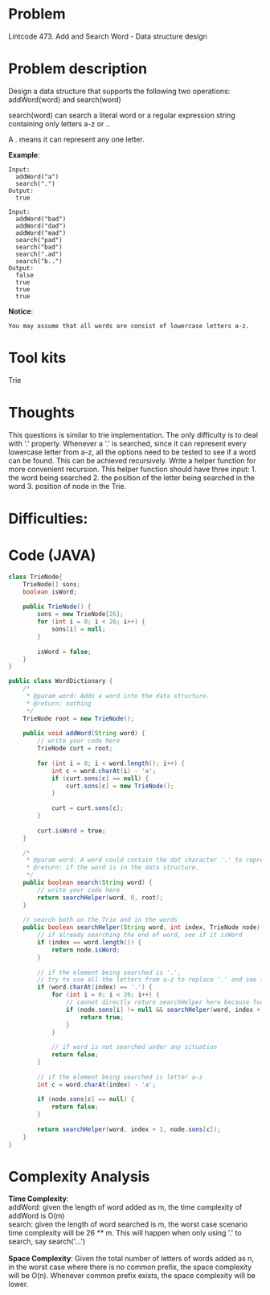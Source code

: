 # Problem
Lintcode 473. Add and Search Word - Data structure design

# Problem description
Design a data structure that supports the following two operations: addWord(word) and search(word)

search(word) can search a literal word or a regular expression string containing only letters a-z or ..

A . means it can represent any one letter.



**Example**:
```
Input:
  addWord("a")
  search(".")
Output:
  true

```

```
Input:
  addWord("bad")
  addWord("dad")
  addWord("mad")
  search("pad")  
  search("bad")  
  search(".ad")  
  search("b..")  
Output:
  false
  true
  true
  true
```

**Notice**:
```
You may assume that all words are consist of lowercase letters a-z.
```
# Tool kits
Trie

# Thoughts
This questions is similar to trie implementation. The only difficulty is to deal with '.' properly. Whenever a '.' is searched, since it can represent every lowercase letter from a-z, all the options need to be tested to see if a word can be found. This can be achieved recursively. Write a helper function for more convenient recursion. This helper function should have three input: 1. the word being searched 2. the position of the letter being searched in the word 3. position of node in the Trie.


# Difficulties:


# Code (JAVA)
```java
class TrieNode{
    TrieNode[] sons;
    boolean isWord;
    
    public TrieNode() {
        sons = new TrieNode[26];
        for (int i = 0; i < 26; i++) {
            sons[i] = null;
        }
        
        isWord = false;
    }
}

public class WordDictionary {
    /*
     * @param word: Adds a word into the data structure.
     * @return: nothing
     */
    TrieNode root = new TrieNode();
    
    public void addWord(String word) {
        // write your code here
        TrieNode curt = root;
        
        for (int i = 0; i < word.length(); i++) {
            int c = word.charAt(i) - 'a';
            if (curt.sons[c] == null) {
                curt.sons[c] = new TrieNode();
            }
            
            curt = curt.sons[c];
        }
        
        curt.isWord = true;
    }

    /*
     * @param word: A word could contain the dot character '.' to represent any one letter.
     * @return: if the word is in the data structure.
     */
    public boolean search(String word) {
        // write your code here
        return searchHelper(word, 0, root);
    }
    
    // search both on the Trie and in the words
    public boolean searchHelper(String word, int index, TrieNode node) {
        // if already searching the end of word, see if it isWord
        if (index == word.length()) {
            return node.isWord;
        }
        
        // if the element being searched is '.', 
        // try to use all the letters from a-z to replace '.' and see if the word can be searched.
        if (word.charAt(index) == '.') {
            for (int i = 0; i < 26; i++) {
                // cannot directly return searchHelper here because for the 26 situations, as long as one is true, the result is true. Have to see all of results.
                if (node.sons[i] != null && searchHelper(word, index + 1, node.sons[i])) {
                    return true;
                }
            }
            
            // if word is not searched under any situation
            return false;
        }
        
        // if the element being searched is letter a-z
        int c = word.charAt(index) - 'a';
        
        if (node.sons[c] == null) {
            return false;
        }
        
        return searchHelper(word, index + 1, node.sons[c]);
    }
}

```

# Complexity Analysis
**Time Complexity**: <br/> addWord: given the length of word added as m, the time complexity of addWord is O(m) <br/> search: given the length of word searched is m, the worst case scenario time complexity will be 26 ** m. This will happen when only using '.' to search, say search('...') <br/><br/>
**Space Complexity**: Given the total number of letters of words added as n, in the worst case where there is no common prefix, the space complexity will be O(n). Whenever common prefix exists, the space complexity will be lower.
